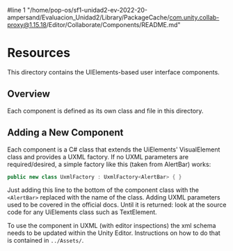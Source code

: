 #line 1 "/home/pop-os/sf1-unidad2-ev-2022-20-ampersand/Evaluacion_Unidad2/Library/PackageCache/com.unity.collab-proxy@1.15.18/Editor/Collaborate/Components/README.md"
# Resources
This directory contains the UIElements-based user interface components.

## Overview
Each component is defined as its own class and file in this directory.

## Adding a New Component
Each component is a C# class that extends the UiElements' VisualElement class and provides a UXML factory. If no UXML
parameters are required/desired, a simple factory like this (taken from AlertBar) works:
```csharp
public new class UxmlFactory : UxmlFactory<AlertBar> { }
```
Just adding this line to the bottom of the component class with the `<AlertBar>` replaced with the name of the class.
Adding UXML parameters used to be covered in the official docs. Until it is returned: look at the source code for
any UiElements class such as TextElement.

To use the component in UXML (with editor inspections) the xml schema needs to be updated within the Unity Editor.
Instructions on how to do that is contained in `../Assets/`.
